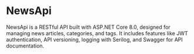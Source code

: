 # NewsApi
NewsApi is a  RESTful API built with ASP.NET Core 8.0, designed for managing news articles, categories, and tags. It includes features like JWT authentication, API versioning, logging with Serilog, and Swagger for API documentation.
